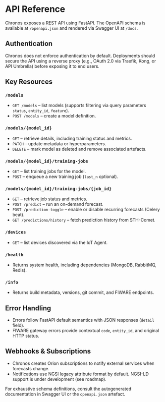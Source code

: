 # API Reference

Chronos exposes a REST API using FastAPI. The OpenAPI schema is available at `/openapi.json` and rendered via Swagger UI at `/docs`.

## Authentication

Chronos does not enforce authentication by default. Deployments should secure the API using a reverse proxy (e.g., OAuth 2.0 via Traefik, Kong, or API Umbrella) before exposing it to end users.

## Key Resources

### `/models`

- `GET /models` – list models (supports filtering via query parameters `status`, `entity_id`, `feature`).
- `POST /models` – create a model definition.

### `/models/{model_id}`

- `GET` – retrieve details, including training status and metrics.
- `PATCH` – update metadata or hyperparameters.
- `DELETE` – mark model as deleted and remove associated artefacts.

### `/models/{model_id}/training-jobs`

- `GET` – list training jobs for the model.
- `POST` – enqueue a new training job (`last_n` optional).

### `/models/{model_id}/training-jobs/{job_id}`

- `GET` – retrieve job status and metrics.
- `POST /predict` – run an on-demand forecast.
- `POST /prediction-toggle` – enable or disable recurring forecasts (Celery beat).
- `GET /predictions/history` – fetch prediction history from STH-Comet.

### `/devices`

- `GET` – list devices discovered via the IoT Agent.

### `/health`

- Returns system health, including dependencies (MongoDB, RabbitMQ, Redis).

### `/info`

- Returns build metadata, versions, git commit, and FIWARE endpoints.

## Error Handling

- Errors follow FastAPI default semantics with JSON responses (`detail` field).
- FIWARE gateway errors provide contextual `code`, `entity_id`, and original HTTP status.

## Webhooks & Subscriptions

- Chronos creates Orion subscriptions to notify external services when forecasts change.
- Notifications use NGSI legacy attribute format by default. NGSI-LD support is under development (see roadmap).

For exhaustive schema definitions, consult the autogenerated documentation in Swagger UI or the `openapi.json` artefact.
